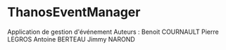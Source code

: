 # ThanosEventManager

Application de gestion d'événement
Auteurs : 
Benoit COURNAULT
Pierre LEGROS
Antoine BERTEAU
Jimmy NAROND